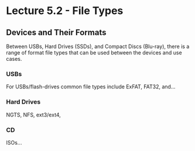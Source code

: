 # Lecture 5.2 - File Types

## Devices and Their Formats
Between USBs, Hard Drives (SSDs), and Compact Discs (Blu-ray), there is a range of format file types that can be used between the devices and use cases.

### USBs
For USBs/flash-drives common file types include ExFAT, FAT32, and...

### Hard Drives
NGTS, NFS, ext3/ext4,

### CD
ISOs...
